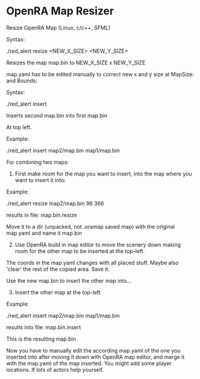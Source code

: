 # OpenRA Map Resizer
 Resize OpenRA Map (Linux, c/c++, SFML)

Syntax:

./red_alert resize <path to map.bin> <NEW_X_SIZE> <NEW_Y_SIZE>

Resizes the map map.bin to NEW_X_SIZE x NEW_Y_SIZE

map.yaml has to be edited manually to correct new x and y size at MapSize: and Bounds:

Syntax:

./red_alert insert <first path to map.bin> <second path to map.bin>

Inserts second map.bin into first map.bin

At top left.

Example:

./red_alert insert map2/map.bin map1/map.bin

For combining two maps:

1) First make room for the map you want to insert, into the map where you want to insert it into:

Example: 

./red_alert resize map2/map.bin 96 366

results in file: map.bin.resize

Move it to a dir (unpacked, not .oramap saved map) with the original map.yaml and name it map.bin


2) Use OpenRA build in map editor to move the scenery down making room for the other map to be inserted at the top-left.

The coords in the map.yaml changes with all placed stuff. Maybe also 'clear' the rest of the copied area. Save it.

Use the new map.bin to insert the other map into...


3) Insert the other map at the top-left

Example: 

./red_alert insert map2/map.bin map1/map.bin

results into file: map.bin.insert

This is the resulting map.bin

Now you have to manually edit the according map.yaml of the one you inserted into after moving it down with OpenRA map editor, and merge it with the map.yaml of the map inserted. You might add some player locations. If lots of actors help yourself.
